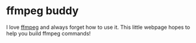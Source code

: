 # ffmpeg buddy

I love [ffmpeg](https://ffmpeg.org/) and always forget how to use it. This little webpage hopes to help you build ffmpeg commands!
